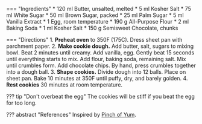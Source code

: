 === "Ingredients"
    * 120 ml Butter, unsalted, melted
    * 5 ml Kosher Salt
    * 75 ml White Sugar
    * 50 ml Brown Sugar, packed
    * 25 ml Palm Sugar
    * 5 ml Vanilla Extract
    * 1 Egg, room temperature
    * 190 g All-Purpose Flour
    * 2 ml Baking Soda
    * 1 ml Kosher Salt
    * 150 g Semisweet Chocolate, chunks

=== "Directions"
    1. **Preheat oven** to 350F (175C). Dress sheet pan with parchment paper.
    2. **Make cookie dough.** Add butter, salt, sugars to mixing bowl. Beat 2 minutes until creamy. Add vanilla, egg. Gently beat 15 seconds until everything starts to mix. Add flour, baking soda, remaining salt. Mix until crumbles form. Add chocolate chips. By hand, press crumbles together into a dough ball.
    3. **Shape cookies.** Divide dough into 12 balls. Place on sheet pan. Bake 10 minutes at 350F until puffy, dry, and barely golden.
    4. **Rest cookies** 30 minutes at room temperature.

??? tip "Don't overbeat the egg"
    The cookies will be stiff if you beat the egg for too long.

??? abstract "References"
    Inspired by [Pinch of Yum](https://pinchofyum.com/the-best-soft-chocolate-chip-cookies).
